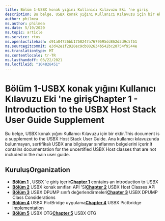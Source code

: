 ```yaml
---
title: Bölüm 1-USBX konak yığını Kullanıcı Kılavuzu Eki 'ne giriş
description: Bu belge, USBX konak yığını Kullanıcı Kılavuzu için bir ektir. Ana kullanıcı kılavuzunda bulunmayan, sertifikalı USBX ana bilgisayar sınıflarının belgelerini içerir.
author: philmea
ms.author: philmea
ms.date: 5/19/2020
ms.topic: article
ms.service: rtos
ms.openlocfilehash: d91a84736bb1750247a7679595dd862d3d9c5f51
ms.sourcegitcommit: e3d42e1f2920ec9cb002634b542bc20754f9544e
ms.translationtype: MT
ms.contentlocale: tr-TR
ms.lasthandoff: 03/22/2021
ms.locfileid: "104828451"
---
```

# <a name="chapter-1---introduction-to-the-usbx-host-stack-user-guide-supplement"></a><span data-ttu-id="84847-104">Bölüm 1-USBX konak yığını Kullanıcı Kılavuzu Eki 'ne giriş</span><span class="sxs-lookup"><span data-stu-id="84847-104">Chapter 1 - Introduction to the USBX Host Stack User Guide Supplement</span></span>

<span data-ttu-id="84847-105">Bu belge, USBX konak yığını Kullanıcı Kılavuzu için bir ektir.</span><span class="sxs-lookup"><span data-stu-id="84847-105">This document is a supplement to the USBX Host Stack User Guide.</span></span> <span data-ttu-id="84847-106">Ana kullanıcı kılavuzunda bulunmayan, sertifikalı USBX ana bilgisayar sınıflarının belgelerini içerir.</span><span class="sxs-lookup"><span data-stu-id="84847-106">It contains documentation for the uncertified USBX Host classes that are not included in the main user guide.</span></span>

## <a name="organization"></a><span data-ttu-id="84847-107">Kuruluş</span><span class="sxs-lookup"><span data-stu-id="84847-107">Organization</span></span>

- <span data-ttu-id="84847-108">[**Bölüm 1**](usbx-host-stack-supplemental-1.md) , USBX 'e giriş içerir</span><span class="sxs-lookup"><span data-stu-id="84847-108">[**Chapter 1**](usbx-host-stack-supplemental-1.md) contains an introduction to USBX</span></span>
- <span data-ttu-id="84847-109">[**Bölüm 2**](usbx-host-stack-supplemental-2.md) USBX konak sınıfları API 'SI</span><span class="sxs-lookup"><span data-stu-id="84847-109">[**Chapter 2**](usbx-host-stack-supplemental-2.md) USBX Host Classes API</span></span>
- <span data-ttu-id="84847-110">[**Bölüm 3**](usbx-host-stack-supplemental-3.md) USBX DPUMP sınıfı değerlendirmeleri</span><span class="sxs-lookup"><span data-stu-id="84847-110">[**Chapter 3**](usbx-host-stack-supplemental-3.md) USBX DPUMP Class Considerations</span></span>
- <span data-ttu-id="84847-111">[**Bölüm 4**](usbx-host-stack-supplemental-4.md) USBX PictBridge uygulama</span><span class="sxs-lookup"><span data-stu-id="84847-111">[**Chapter 4**](usbx-host-stack-supplemental-4.md) USBX Pictbridge implementation</span></span>
- <span data-ttu-id="84847-112">[**Bölüm 5**](usbx-host-stack-supplemental-5.md) USBX OTG</span><span class="sxs-lookup"><span data-stu-id="84847-112">[**Chapter 5**](usbx-host-stack-supplemental-5.md) USBX OTG</span></span>
